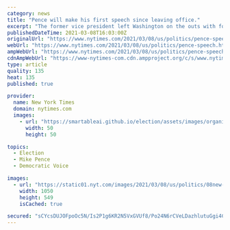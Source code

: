 ```yaml
---
category: news
title: "Pence will make his first speech since leaving office."
excerpt: "The former vice president left Washington on the outs with former President Donald J. Trump, and his speech next month will be scrutinized for hints of his political future."
publishedDateTime: 2021-03-08T16:03:00Z
originalUrl: "https://www.nytimes.com/2021/03/08/us/politics/pence-speech.html"
webUrl: "https://www.nytimes.com/2021/03/08/us/politics/pence-speech.html"
ampWebUrl: "https://www.nytimes.com/2021/03/08/us/politics/pence-speech.amp.html"
cdnAmpWebUrl: "https://www-nytimes-com.cdn.ampproject.org/c/s/www.nytimes.com/2021/03/08/us/politics/pence-speech.amp.html"
type: article
quality: 135
heat: 135
published: true

provider:
  name: New York Times
  domain: nytimes.com
  images:
    - url: "https://smartableai.github.io/election/assets/images/organizations/nytimes.com-50x50.jpg"
      width: 50
      height: 50

topics:
  - Election
  - Mike Pence
  - Democratic Voice

images:
  - url: "https://static01.nyt.com/images/2021/03/08/us/politics/08new-was-pence-sub/08new-was-pence-sub-facebookJumbo.jpg"
    width: 1050
    height: 549
    isCached: true

secured: "sCYcsDUJOFpoOc5N/Is2P1g6KR2N5VxGVUf8/Po24N6rCVeLDazhlutuGgi4CZAfwH/oGwoNnNICPyyaGgmMvY+70+htfrcBVq9+o2uy9Pr3mFtJTBGoBIASyPiHtlvb9MO9PXyqLrgxuB1OG1CynsLSVnNt8SOPPkruclkeuvaQaaMtfpQQw1dR5kfQqB6DSeFRqgWFW+TriR+TcpRQWr+hPL3SRL4BqaMrvhSZ0jF+n8dTSHuvtHpAeGjgGAUlrPj16XN8so3Y8OoBqIN+fI1HVpPEzXDFhKYkBeSXzm3DuCywbG2JiRtMvG/CDGzAgAQmHxDIEbnhBaXa+FSvslJD62m4yhfTgoQ31FQ4DrM=;i+0h1+/JcYDXI47ZWZ010Q=="
---
```


